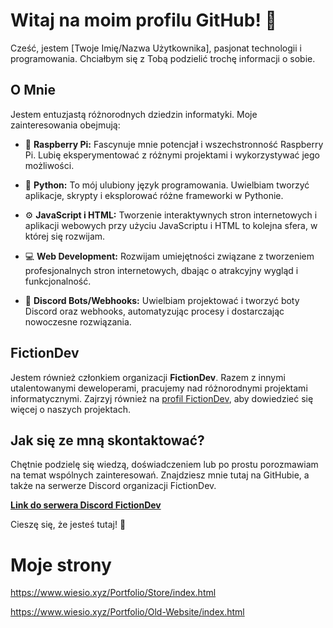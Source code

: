 # Witaj na moim profilu GitHub! 👋

Cześć, jestem [Twoje Imię/Nazwa Użytkownika], pasjonat technologii i programowania. Chciałbym się z Tobą podzielić trochę informacji o sobie.

## O Mnie

Jestem entuzjastą różnorodnych dziedzin informatyki. Moje zainteresowania obejmują:

- 🍓 **Raspberry Pi:** Fascynuje mnie potencjał i wszechstronność Raspberry Pi. Lubię eksperymentować z różnymi projektami i wykorzystywać jego możliwości.

- 🐍 **Python:** To mój ulubiony język programowania. Uwielbiam tworzyć aplikacje, skrypty i eksplorować różne frameworki w Pythonie.

- ⚙️ **JavaScript i HTML:** Tworzenie interaktywnych stron internetowych i aplikacji webowych przy użyciu JavaScriptu i HTML to kolejna sfera, w której się rozwijam.

- 💻 **Web Development:** Rozwijam umiejętności związane z tworzeniem profesjonalnych stron internetowych, dbając o atrakcyjny wygląd i funkcjonalność.

- 🤖 **Discord Bots/Webhooks:** Uwielbiam projektować i tworzyć boty Discord oraz webhooks, automatyzując procesy i dostarczając nowoczesne rozwiązania.

## FictionDev

Jestem również członkiem organizacji **FictionDev**. Razem z innymi utalentowanymi deweloperami, pracujemy nad różnorodnymi projektami informatycznymi. Zajrzyj również na [profil FictionDev](https://github.com/FictionProject), aby dowiedzieć się więcej o naszych projektach.

## Jak się ze mną skontaktować?

Chętnie podzielę się wiedzą, doświadczeniem lub po prostu porozmawiam na temat wspólnych zainteresowań. Znajdziesz mnie tutaj na GitHubie, a także na serwerze Discord organizacji FictionDev.

**[Link do serwera Discord FictionDev](https://discord.gg/FwfXTq9Y)**

Cieszę się, że jesteś tutaj! 🚀

# Moje strony
https://www.wiesio.xyz/Portfolio/Store/index.html

https://www.wiesio.xyz/Portfolio/Old-Website/index.html
